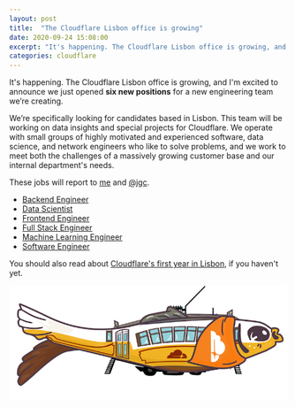 ```yaml
---
layout: post
title:  "The Cloudflare Lisbon office is growing"
date: 2020-09-24 15:08:00
excerpt: "It's happening. The Cloudflare Lisbon office is growing, and I'm excited to announce we just opened six new positions for a new engineering team we’re creating."
categories: cloudflare
---
```


It's happening. The Cloudflare Lisbon office is growing, and I'm excited to announce we just opened **six new positions** for a new engineering team we’re creating.

We’re specifically looking for candidates based in Lisbon. This team will be working on data insights and special projects for Cloudflare. We operate with small groups of highly motivated and experienced software, data science, and network engineers who like to solve problems, and we work to meet both the challenges of a massively growing customer base and our internal department's needs.

These jobs will report to [me][9] and [@jgc][8].

- [Backend Engineer][1]
- [Data Scientist][2]
- [Frontend Engineer][3]
- [Full Stack Engineer][4]
- [Machine Learning Engineer][5]
- [Software Engineer][6]

You should also read about [Cloudflare's first year in Lisbon][7], if you haven't yet.

![](/assets/cloudflare-sardine.png?raw=true)

[1]: https://boards.greenhouse.io/cloudflare/jobs/2343987?gh_jid=2343987
[2]: https://boards.greenhouse.io/cloudflare/jobs/2343997?gh_jid=2343997
[3]: https://boards.greenhouse.io/cloudflare/jobs/2343334?gh_jid=2343334
[4]: https://boards.greenhouse.io/cloudflare/jobs/2343973?gh_jid=2343973
[5]: https://boards.greenhouse.io/cloudflare/jobs/2344010?gh_jid=2344010
[6]: https://boards.greenhouse.io/cloudflare/jobs/2343249?gh_jid=2343249
[7]: https://blog.cloudflare.com/cloudflares-first-year-in-lisbon/
[8]: https://twitter.com/jgrahamc
[9]: https://twitter.com/celso
